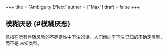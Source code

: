 +++
title = "Ambiguity Effect"
author = ["Max"]
draft = false
+++

## 模糊厌恶 {#模糊厌恶}

意指在所有伴随风险的不确定性中下注的话，人们倾向于下注已知的不确定类型，而不是
未知类型。
